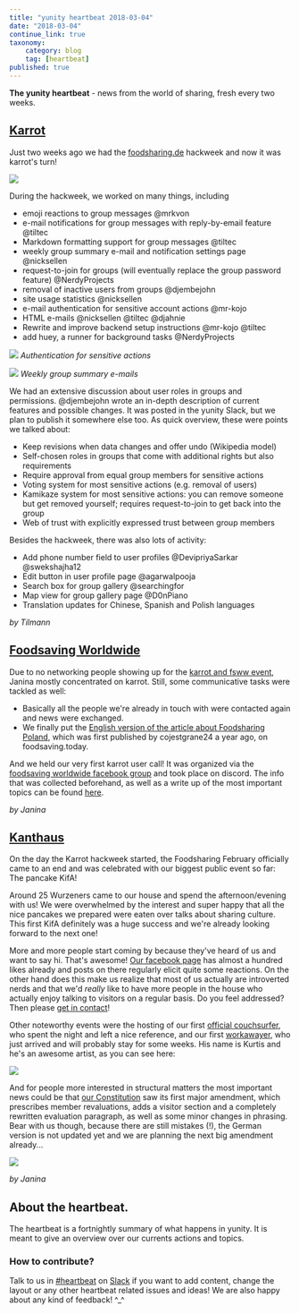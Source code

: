 ```yaml
---
title: "yunity heartbeat 2018-03-04"
date: "2018-03-04"
continue_link: true
taxonomy:
    category: blog
    tag: [heartbeat]
published: true
---
```


**The yunity heartbeat** - news from the world of sharing, fresh every two weeks.

## [Karrot](https://karrot.world)

Just two weeks ago we had the [foodsharing.de](https://foodsharing.de) hackweek and now it was karrot's turn!

![](karrot-hackweek.jpg)

During the hackweek, we worked on many things, including

- emoji reactions to group messages @mrkvon
- e-mail notifications for group messages with reply-by-email feature @tiltec
- Markdown formatting support for group messages @tiltec
- weekly group summary e-mail and notification settings page @nicksellen
- request-to-join for groups (will eventually replace the group password feature) @NerdyProjects
- removal of inactive users from groups @djembejohn
- site usage statistics @nicksellen
- e-mail authentication for sensitive account actions @mr-kojo
- HTML e-mails @nicksellen @tiltec @djahnie
- Rewrite and improve backend setup instructions @mr-kojo @tiltec
- add huey, a runner for background tasks @NerdyProjects

![](karrot-sensitive-action.jpg)
_Authentication for sensitive actions_

![](karrot-weekly-summary.png)
_Weekly group summary e-mails_

We had an extensive discussion about user roles in groups and permissions. @djembejohn wrote an in-depth description of current features and possible changes. It was posted in the yunity Slack, but we plan to publish it somewhere else too. As quick overview, these were points we talked about:

- Keep revisions when data changes and offer undo (Wikipedia model)
- Self-chosen roles in groups that come with additional rights but also requirements
- Require approval from equal group members for sensitive actions
- Voting system for most sensitive actions (e.g. removal of users)
- Kamikaze system for most sensitive actions: you can remove someone but get removed yourself; requires request-to-join to get back into the group
- Web of trust with explicitly expressed trust between group members

Besides the hackweek, there was also lots of activity:

- Add phone number field to user profiles @DevipriyaSarkar @swekshajha12
- Edit button in user profile page @agarwalpooja
- Search box for group gallery @searchingfor
- Map view for group gallery page @D0nPiano
- Translation updates for Chinese, Spanish and Polish languages

_by Tilmann_

## [Foodsaving Worldwide](https://foodsaving.world)

Due to no networking people showing up for the [karrot and fsww event](https://yunity.org/events/2018-02-24-fsww-hackweek), Janina mostly concentrated on karrot. Still, some communicative tasks were tackled as well:

- Basically all the people we're already in touch with were contacted again and news were exchanged.
- We finally put the [English version of the article about Foodsharing Poland](https://foodsaving.today/en/blog/2018/02/27/fsps-in-poland), which was first published by cojestgrane24 a year ago, on foodsaving.today.

And we held our very first karrot user call! It was organized via the [foodsaving worldwide facebook group](https://www.facebook.com/groups/foodsaving.worldwide/) and took place on discord. The info that was collected beforehand, as well as a write up of the most important topics can be found [here](https://yunity.atlassian.net/wiki/spaces/FSINT/pages/177078273/Karrot+user+call+1).

_by Janina_

## [Kanthaus](https://kanthaus.online)

On the day the Karrot hackweek started, the Foodsharing February officially came to an end and was celebrated with our biggest public event so far: The pancake KifA!

Around 25 Wurzeners came to our house and spend the afternoon/evening with us! We were overwhelmed by the interest and super happy that all the nice pancakes we prepared were eaten over talks about sharing culture. This first KifA definitely was a huge success and we're already looking forward to the next one!

More and more people start coming by because they've heard of us and want to say hi. That's awesome! [Our facebook page](https://www.facebook.com/kanthaus.online/) has almost a hundred likes already and posts on there regularly elicit quite some reactions. On the other hand does this make us realize that most of us actually are introverted nerds and that we'd _really_ like to have more people in the house who actually enjoy talking to visitors on a regular basis. Do you feel addressed? Then please [get in contact](mailto:hello@kanthaus.online)!

Other noteworthy events were the hosting of our first [official couchsurfer](https://www.couchsurfing.com/people/hopefullyunique), who spent the night and left a nice reference, and our first [workawayer](https://www.workaway.info/367874778735-en.html), who just arrived and will probably stay for some weeks. His name is Kurtis and he's an awesome artist, as you can see here:

![](trashbanana.jpg)

And for people more interested in structural matters the most important news could be that [our Constitution](https://kanthaus.online/en/governance/constitution) saw its first major amendment, which prescribes member revaluations, adds a visitor section and a completely rewritten evaluation paragraph, as well as some minor changes in phrasing. Bear with us though, because there are still mistakes (!), the German version is not updated yet and we are planning the next big amendment already...

![](dinnerdiscussion.jpg)

_by Janina_

## About the heartbeat.
The heartbeat is a fortnightly summary of what happens in yunity. It is meant to give an overview over our currents actions and topics.

### How to contribute?
Talk to us in [#heartbeat](https://yunity.slack.com/messages/heartbeat/) on [Slack](https://slackin.yunity.org) if you want to add content, change the layout or any other heartbeat related issues and ideas! We are also happy about any kind of feedback! ^_^
